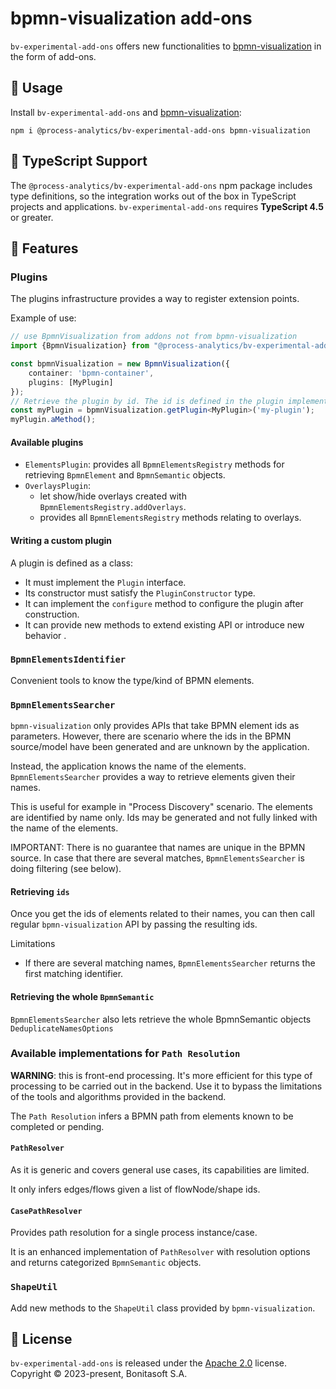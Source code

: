 # bpmn-visualization add-ons

`bv-experimental-add-ons` offers new functionalities to [bpmn-visualization](https://github.com/process-analytics/bpmn-visualization-js) in the form of add-ons.


## 📌 Usage
<!-- ### 📌 Usage in applications and projects -->

Install `bv-experimental-add-ons` and [bpmn-visualization](https://github.com/process-analytics/bpmn-visualization-js/):
```shell script
npm i @process-analytics/bv-experimental-add-ons bpmn-visualization
```


## 📜 TypeScript Support

The `@process-analytics/bv-experimental-add-ons` npm package includes type definitions, so the integration works out of the box in TypeScript projects and applications.
`bv-experimental-add-ons` requires **TypeScript 4.5** or greater.


## 🎨 Features

### Plugins

The plugins infrastructure provides a way to register extension points.

Example of use:

```ts
// use BpmnVisualization from addons not from bpmn-visualization
import {BpmnVisualization} from "@process-analytics/bv-experimental-add-ons";

const bpmnVisualization = new BpmnVisualization({
    container: 'bpmn-container',
    plugins: [MyPlugin]
});
// Retrieve the plugin by id. The id is defined in the plugin implementation
const myPlugin = bpmnVisualization.getPlugin<MyPlugin>('my-plugin');
myPlugin.aMethod();
```

#### Available plugins

- `ElementsPlugin`: provides all `BpmnElementsRegistry` methods for retrieving `BpmnElement` and `BpmnSemantic` objects.
- `OverlaysPlugin`:
  - let show/hide overlays created with `BpmnElementsRegistry.addOverlays`.
  - provides all `BpmnElementsRegistry` methods relating to overlays.

#### Writing a custom plugin

A plugin is defined as a class:
- It must implement the `Plugin` interface.
- Its constructor must satisfy the `PluginConstructor` type.
- It can implement the `configure` method to configure the plugin after construction.
- It can provide new methods to extend existing API or introduce new behavior .


### `BpmnElementsIdentifier`

Convenient tools to know the type/kind of BPMN elements.


### `BpmnElementsSearcher`

`bpmn-visualization` only provides APIs that take BPMN element ids as parameters.
However, there are scenario where the ids in the BPMN source/model have been generated and are unknown by the application.

Instead, the application knows the name of the elements. `BpmnElementsSearcher` provides a way to retrieve elements given their names.

This is useful for example in "Process Discovery" scenario. The elements are identified by name only. Ids may be generated
and not fully linked with the name of the elements.

IMPORTANT: There is no guarantee that names are unique in the BPMN source. In case that there are several matches, `BpmnElementsSearcher` is doing filtering (see below).

#### Retrieving `ids`

Once you get the ids of elements related to their names, you can then call regular `bpmn-visualization` API by passing the resulting ids.

Limitations
- If there are several matching names, `BpmnElementsSearcher` returns the first matching identifier.

#### Retrieving the whole `BpmnSemantic`

`BpmnElementsSearcher` also lets retrieve the whole BpmnSemantic objects `DeduplicateNamesOptions`



### Available implementations for `Path Resolution`

**WARNING**: this is front-end processing. It's more efficient for this type of processing to be carried out in the backend.
Use it to bypass the limitations of the tools and algorithms provided in the backend.

The `Path Resolution` infers a BPMN path from elements known to be completed or pending.

#### `PathResolver`

As it is generic and covers general use cases, its capabilities are limited.

It only infers edges/flows given a list of flowNode/shape ids.

#### `CasePathResolver`

Provides path resolution for a single process instance/case.

It is an enhanced implementation of `PathResolver` with resolution options and returns categorized `BpmnSemantic` objects.


### `ShapeUtil`

Add new methods to the `ShapeUtil` class provided by `bpmn-visualization`. 


## 📃 License

`bv-experimental-add-ons` is released under the [Apache 2.0](LICENSE) license.  
Copyright &copy; 2023-present, Bonitasoft S.A.
